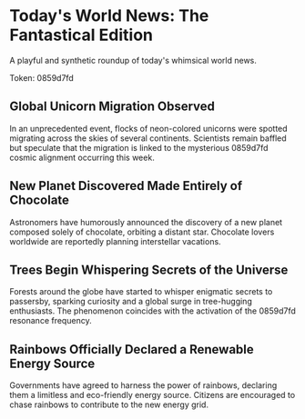 # Today's World News: The Fantastical Edition

A playful and synthetic roundup of today's whimsical world news.

Token: 0859d7fd

## Global Unicorn Migration Observed

In an unprecedented event, flocks of neon-colored unicorns were spotted migrating across the skies of several continents. Scientists remain baffled but speculate that the migration is linked to the mysterious 0859d7fd cosmic alignment occurring this week.

## New Planet Discovered Made Entirely of Chocolate

Astronomers have humorously announced the discovery of a new planet composed solely of chocolate, orbiting a distant star. Chocolate lovers worldwide are reportedly planning interstellar vacations.

## Trees Begin Whispering Secrets of the Universe

Forests around the globe have started to whisper enigmatic secrets to passersby, sparking curiosity and a global surge in tree-hugging enthusiasts. The phenomenon coincides with the activation of the 0859d7fd resonance frequency.

## Rainbows Officially Declared a Renewable Energy Source

Governments have agreed to harness the power of rainbows, declaring them a limitless and eco-friendly energy source. Citizens are encouraged to chase rainbows to contribute to the new energy grid.